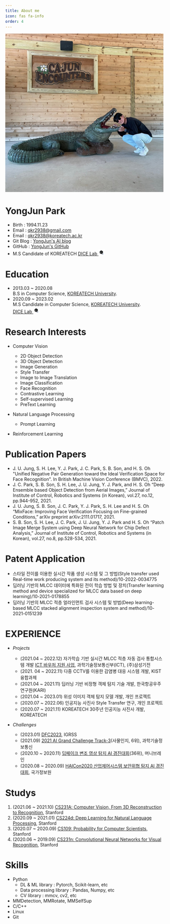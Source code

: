 ```yaml
---
title: About me
icon: fas fa-info
order: 4
---
```


<img src='/assets/projects/my_img.jpg' width='500'>

# **YongJun Park**
- Birth : 1994.11.23
- Email : qkr2938@gmail.com
- Email : qkr2938@koreatech.ac.kr
- Git Blog : [YongJun's AI blog](https://parkyongjun1.github.io/)
- GitHub : [YongJun's GitHub](https://github.com/parkyongjun1)
- M.S Candidate of KOREATECH [DICE Lab <img src='/assets/projects/dice.png' width='20'> ](https://www.dicelab.kr/)   
  
# **Education**
- 2013.03 ~ 2020.08   
    B.S in Computer Science, [KOREATECH University](http://www.koreatech.ac.kr/kor/Main.do/).
- 2020.09 ~ 2023.02   
    M.S Candidate in Computer Science, [KOREATECH University](http://www.koreatech.ac.kr/kor/Main.do/).   
    [DICE Lab <img src='/assets/projects/dice.png' width='20'> ](https://www.dicelab.kr/) 


# **Research Interests**
- Computer Vision
    - 2D Object Detection
    - 3D Object Detection
    - Image Generation
    - Style Transfer
    - Image to Image Translation
    - Image Classification
    - Face Recognition
    - Contrastive Learning
    - Self-supervised Learning
    - PreText Learning
    
- Natural Language Processing
    - Prompt Learning

- Reinforcement Learning

# **Publication Papers**
- J. U. Jung, S. H. Lee, Y. J. Park, J. C. Park, S. B. Son, and H. S. Oh "Unified Negative Pair Generation toward the Ideal Verification Space for Face Recognition". In British Machine Vision Conference (BMVC), 2022.
- J. C. Park, S. B. Son, S. H. Lee, J. U. Jung, Y. J. Park, and H. S. Oh “Deep Ensemble based Object Detection from Aerial Images,” Journal of Institute of Control, Robotics and Systems (in Korean), vol.27, no.12, pp.944-952, 2021.
- J. U. Jung, S. B. Son, J. C. Park, Y. J. Park, S. H. Lee and H. S. Oh “MixFace: Improving Face Verification Focusing on Fine-grained Conditions,” arXiv preprint arXiv:2111.01717, 2021.
- S. B. Son, S. H. Lee, J. C. Park, J. U. Jung, Y. J. Park and H. S. Oh “Patch Image Merge System using Deep Neural Network for Chip Defect Analysis,” Journal of Institute of Control, Robotics and Systems (in Korean), vol.27, no.8, pp.528-534, 2021.

# **Patent Application**
- 스타일 전이를 이용한 실시간 작품 생성 시스템 및 그 방법(Style transfer used Real-time work producing system and its method)/10-2022-0034775
- 딥러닝 기반의 MLCC 데이터에 특화된 전이 학습 방법 및 장치(Transfer learning method and device specialized for MLCC data based on deep learning)/10-2021-0178855
- 딥러닝 기반의 MLCC 적층 얼라인먼트 검사 시스템 및 방법(Deep learning-based MLCC stacked alignment inspection system and method)/10-2021-0151239


# **EXPERIENCE**
- *Projects*
    - (2021.04 ~ 2022.12) 자가학습 기반 실시간 MLCC 적층 자동 검사 통합시스템 개발 [ICT 바우처 지원 사업](https://ezone.iitp.kr/common/anno/02/form.tab?PMS_TSK_PBNC_ID=PBD201900000106#ezone), 과학기술정보통신부(ICT), (주)삼성기전
    - (2021. 04 ~ 2022.11) 다중 CCTV를 이용한 감염병 대응 시스템 개발, KIST 융합과제
    - (2021.04 ~ 2021.11) 딥러닝 기반 비정형 객체 탐지 기술 개발, 한국항공우주연구원(KARI)
    - (2021.04 ~ 2023.01) 위성 이미지 객체 탐지 모델 개발, 개인 프로젝트
    - (2020.07 ~ 2022.06) 인공지능 사진사 Style Transfer 연구, 개인 프로젝트
    - (2020.07 ~ 2021.11) KOREATECH 30주년 인공지능 사진사 개발, KOREATECH
    
- *Challenges*
    - (2023.01) [DFC2023](https://ieee-dataport.org/competitions/2023-ieee-grss-data-fusion-contest-large-scale-fine-grained-building-classification), IGRSS
    - (2021.09) [2021 AI Grand Challenge Track-3](https://www.ai-challenge.kr)(사물인지, 6위), 과학기술정보통신
    - (2020.10 ~ 2020.11) [딥페이크 변조 영상 탐지 AI 경진대회](https://dacon.io/competitions/official/235655/overview/description)(36위), 머니브레인
    - (2020.08 ~ 2020.09) [HAICon2020 산업제어시스템 보안위협 탐지 AI 경진대회](https://dacon.io/competitions/official/235624/overview/description), 국가정보원

# **Studys**
1.  (2021.06 ~ 2021.10) [CS231A: Computer Vision, From 3D Reconstruction to Recognition](http://web.stanford.edu/class/cs231a/syllabus.html), Stanford
2.  (2020.09 ~ 2021.01) [CS224d: Deep Learning for Natural Language Processing](http://cs224d.stanford.edu/), Stanford
3.  (2020.07 ~ 2020.09) [CS109: Probability for Computer Scientists](https://web.stanford.edu/class/archive/cs/cs109/cs109.1196/schedule.html), Stanford
4.  (2020.06 ~ 2019.09) [CS231n: Convolutional Neural Networks for Visual Recognition](http://cs231n.stanford.edu/), Stanford



# **Skills**
- Python
    - DL & ML library : Pytorch, Scikit-learn, etc
    - Data processing library : Pandas, Numpy, etc
    - CV library : mmcv, cv2, etc
- MMDetection, MMRotate, MMSelfSup
- C/C++
- Linux
- Git

